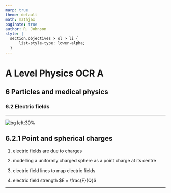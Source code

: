 ```yaml
---
marp: true
theme: default
math: mathjax
paginate: true
author: R. Johnson
style: |
  section.objectives > ol > li {
      list-style-type: lower-alpha;
  }
---
```


# A Level Physics OCR A

## 6 Particles and medical physics

### 6.2 Electric fields

---

<!-- _class: objectives -->

![bg left:30%](https://images.unsplash.com/photo-1492962827063-e5ea0d8c01f5?ixlib=rb-4.0.3&ixid=MnwxMjA3fDB8MHxwaG90by1wYWdlfHx8fGVufDB8fHx8&auto=format&fit=crop&w=2121&q=80)

## 6.2.1 Point and spherical charges

1. electric fields are due to charges

2. modelling a uniformly charged sphere as a point
   charge at its centre

3. electric field lines to map electric fields

4. electric field strength $E = \frac{F}{Q}$

---
